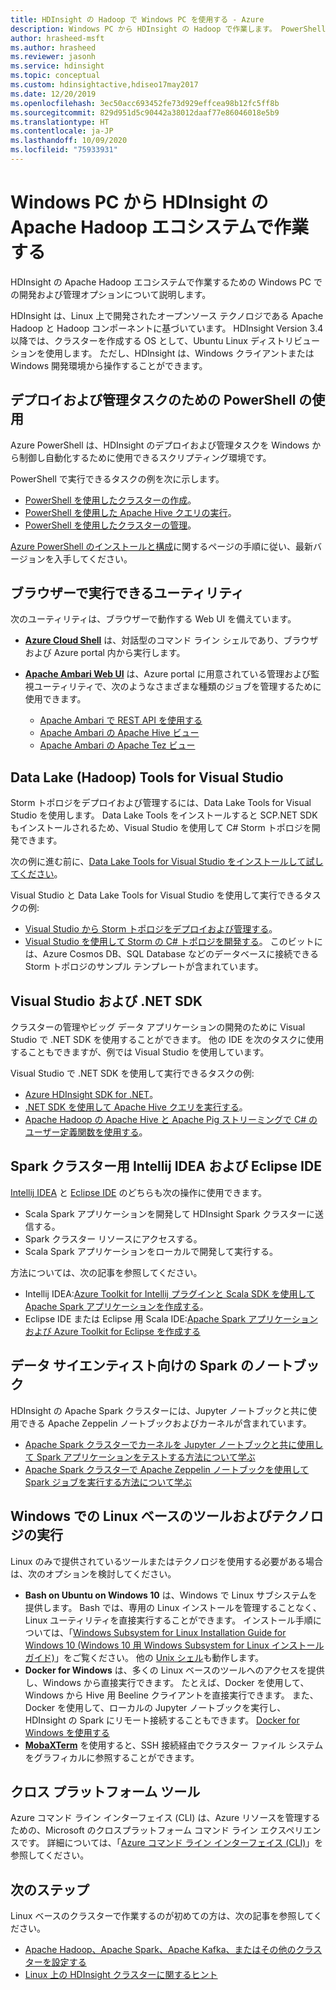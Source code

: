 ```yaml
---
title: HDInsight の Hadoop で Windows PC を使用する - Azure
description: Windows PC から HDInsight の Hadoop で作業します。 PowerShell、Visual Studio、および Linux ツールを使用してクラスターを管理し、クエリを実行します。 .NET でビッグ データ ソリューションを開発します。
author: hrasheed-msft
ms.author: hrasheed
ms.reviewer: jasonh
ms.service: hdinsight
ms.topic: conceptual
ms.custom: hdinsightactive,hdiseo17may2017
ms.date: 12/20/2019
ms.openlocfilehash: 3ec50acc693452fe73d929effcea98b12fc5ff8b
ms.sourcegitcommit: 829d951d5c90442a38012daaf77e86046018e5b9
ms.translationtype: HT
ms.contentlocale: ja-JP
ms.lasthandoff: 10/09/2020
ms.locfileid: "75933931"
---
```

# <a name="work-in-the-apache-hadoop-ecosystem-on-hdinsight-from-a-windows-pc"></a>Windows PC から HDInsight の Apache Hadoop エコシステムで作業する

HDInsight の Apache Hadoop エコシステムで作業するための Windows PC での開発および管理オプションについて説明します。

HDInsight は、Linux 上で開発されたオープンソース テクノロジである Apache Hadoop と Hadoop コンポーネントに基づいています。 HDInsight Version 3.4 以降では、クラスターを作成する OS として、Ubuntu Linux ディストリビューションを使用します。 ただし、HDInsight は、Windows クライアントまたは Windows 開発環境から操作することができます。

## <a name="use-powershell-for-deployment-and-management-tasks"></a>デプロイおよび管理タスクのための PowerShell の使用

Azure PowerShell は、HDInsight のデプロイおよび管理タスクを Windows から制御し自動化するために使用できるスクリプティング環境です。

PowerShell で実行できるタスクの例を次に示します。

* [PowerShell を使用したクラスターの作成](hdinsight-hadoop-create-linux-clusters-azure-powershell.md)。
* [PowerShell を使用した Apache Hive クエリの実行](hadoop/apache-hadoop-use-hive-powershell.md)。
* [PowerShell を使用したクラスターの管理](hdinsight-administer-use-powershell.md)。

[Azure PowerShell のインストールと構成](https://docs.microsoft.com/powershell/azure/install-az-ps)に関するページの手順に従い、最新バージョンを入手してください。

## <a name="utilities-you-can-run-in-a-browser"></a>ブラウザーで実行できるユーティリティ

次のユーティリティは、ブラウザーで動作する Web UI を備えています。
* **[Azure Cloud Shell](https://docs.microsoft.com/azure/cloud-shell/overview)** は、対話型のコマンド ライン シェルであり、ブラウザおよび Azure portal 内から実行します。

* **[Apache Ambari Web UI](hdinsight-hadoop-manage-ambari.md)** は、Azure portal に用意されている管理および監視ユーティリティで、次のようなさまざまな種類のジョブを管理するために使用できます。
    * [Apache Ambari で REST API を使用する](hdinsight-hadoop-manage-ambari-rest-api.md)
    * [Apache Ambari の Apache Hive ビュー](hadoop/apache-hadoop-use-hive-ambari-view.md)
    * [Apache Ambari の Apache Tez ビュー](hdinsight-debug-ambari-tez-view.md)

## <a name="data-lake-hadoop-tools-for-visual-studio"></a>Data Lake (Hadoop) Tools for Visual Studio

Storm トポロジをデプロイおよび管理するには、Data Lake Tools for Visual Studio を使用します。 Data Lake Tools をインストールすると SCP.NET SDK もインストールされるため、Visual Studio を使用して C# Storm トポロジを開発できます。

次の例に進む前に、[Data Lake Tools for Visual Studio をインストールして試してください](hadoop/apache-hadoop-visual-studio-tools-get-started.md)。

Visual Studio と Data Lake Tools for Visual Studio を使用して実行できるタスクの例:
* [Visual Studio から Storm トポロジをデプロイおよび管理する](storm/apache-storm-deploy-monitor-topology-linux.md)。
* [Visual Studio を使用して Storm の C# トポロジを開発する](storm/apache-storm-develop-csharp-visual-studio-topology.md)。 このビットには、Azure Cosmos DB、SQL Database などのデータベースに接続できる Storm トポロジのサンプル テンプレートが含まれています。

## <a name="visual-studio-and-the-net-sdk"></a>Visual Studio および .NET SDK

クラスターの管理やビッグ データ アプリケーションの開発のために Visual Studio で .NET SDK を使用することができます。 他の IDE を次のタスクに使用することもできますが、例では Visual Studio を使用しています。

Visual Studio で .NET SDK を使用して実行できるタスクの例:
* [Azure HDInsight SDK for .NET](https://docs.microsoft.com/dotnet/api/overview/azure/hdinsight?view=azure-dotnet)。
* [.NET SDK を使用して Apache Hive クエリを実行する](hadoop/apache-hadoop-use-hive-dotnet-sdk.md)。
* [Apache Hadoop の Apache Hive と Apache Pig ストリーミングで C# のユーザー定義関数を使用する](hadoop/apache-hadoop-hive-pig-udf-dotnet-csharp.md)。

## <a name="intellij-idea-and-eclipse-ide-for-spark-clusters"></a>Spark クラスター用 Intellij IDEA および Eclipse IDE

[Intellij IDEA](https://www.jetbrains.com/idea/download) と [Eclipse IDE](https://www.eclipse.org/downloads/) のどちらも次の操作に使用できます。
* Scala Spark アプリケーションを開発して HDInsight Spark クラスターに送信する。
* Spark クラスター リソースにアクセスする。
* Scala Spark アプリケーションをローカルで開発して実行する。

方法については、次の記事を参照してください。
* Intellij IDEA:[Azure Toolkit for Intellij プラグインと Scala SDK を使用して Apache Spark アプリケーションを作成する](spark/apache-spark-intellij-tool-plugin.md)。
* Eclipse IDE または Eclipse 用 Scala IDE:[Apache Spark アプリケーションおよび Azure Toolkit for Eclipse を作成する](spark/apache-spark-eclipse-tool-plugin.md)

## <a name="notebooks-on-spark-for-data-scientists"></a>データ サイエンティスト向けの Spark のノートブック

HDInsight の Apache Spark クラスターには、Jupyter ノートブックと共に使用できる Apache Zeppelin ノートブックおよびカーネルが含まれています。

* [Apache Spark クラスターでカーネルを Jupyter ノートブックと共に使用して Spark アプリケーションをテストする方法について学ぶ](spark/apache-spark-zeppelin-notebook.md)
* [Apache Spark クラスターで Apache Zeppelin ノートブックを使用して Spark ジョブを実行する方法について学ぶ](spark/apache-spark-jupyter-notebook-kernels.md)

## <a name="run-linux-based-tools-and-technologies-on-windows"></a>Windows での Linux ベースのツールおよびテクノロジの実行

Linux のみで提供されているツールまたはテクノロジを使用する必要がある場合は、次のオプションを検討してください。

* **Bash on Ubuntu on Windows 10** は、Windows で Linux サブシステムを提供します。 Bash では、専用の Linux インストールを管理することなく、Linux ユーティリティを直接実行することができます。 インストール手順については、「[Windows Subsystem for Linux Installation Guide for Windows 10 (Windows 10 用 Windows Subsystem for Linux インストール ガイド)](https://docs.microsoft.com/windows/wsl/install-win10)」をご覧ください。  他の [Unix シェル](https://www.gnu.org/software/bash/)も動作します。
* **Docker for Windows** は、多くの Linux ベースのツールへのアクセスを提供し、Windows から直接実行できます。 たとえば、Docker を使用して、Windows から Hive 用 Beeline クライアントを直接実行できます。 また、Docker を使用して、ローカルの Jupyter ノートブックを実行し、HDInsight の Spark にリモート接続することもできます。 [Docker for Windows を使用する](https://docs.docker.com/docker-for-windows/)
* **[MobaXTerm](https://mobaxterm.mobatek.net/)** を使用すると、SSH 接続経由でクラスター ファイル システムをグラフィカルに参照することができます。

## <a name="cross-platform-tools"></a>クロス プラットフォーム ツール

Azure コマンド ライン インターフェイス (CLI) は、Azure リソースを管理するための、Microsoft のクロスプラットフォーム コマンド ライン エクスペリエンスです。  詳細については、「[Azure コマンド ライン インターフェイス (CLI)](https://docs.microsoft.com/cli/azure/?view=azure-cli-latest)」を参照してください。

## <a name="next-steps"></a>次のステップ

Linux ベースのクラスターで作業するのが初めての方は、次の記事を参照してください。
* [Apache Hadoop、Apache Spark、Apache Kafka、またはその他のクラスターを設定する](hdinsight-hadoop-provision-linux-clusters.md)
* [Linux 上の HDInsight クラスターに関するヒント](hdinsight-hadoop-linux-information.md)
